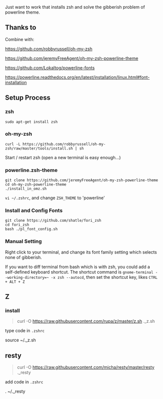 Just want to work that installs zsh and solve the gibberish problem of powerline theme.

## Thanks to 

Combine with:

https://github.com/robbyrussell/oh-my-zsh 

https://github.com/jeremyFreeAgent/oh-my-zsh-powerline-theme

https://github.com/Lokaltog/powerline-fonts

https://powerline.readthedocs.org/en/latest/installation/linux.html#font-installation 

## Setup Process

### zsh 

```
sudo apt-get install zsh 
```

### oh-my-zsh 

```
curl -L https://github.com/robbyrussell/oh-my-zsh/raw/master/tools/install.sh | sh
```

Start / restart zsh (open a new terminal is easy enough…)

### powerline.zsh-theme 

```
git clone https://github.com/jeremyFreeAgent/oh-my-zsh-powerline-theme 
cd oh-my-zsh-powerline-theme 
./install_in_omz.sh 
```

`vi ~/.zshrc`, and change `ZSH_THEME` to 'powerline'

### Install and Config Fonts 


```
git clone https://github.com/shatle/fori_zsh 
cd fori_zsh
bash ./pl_font_config.sh
```

### Manual Setting 

Right click to your terminal, and change its font family setting which selects none of gibberish.

If you want to diff terminal from bash which is with zsh, you could add a self-defined keyboard shortcut. The shortcut command is `gnome-terminal --working-directory=~ -x zsh --autocd`, then set the shortcut key, likes `CTRL + ALT + Z`

## Z

### install 

> curl -O https://raw.githubusercontent.com/rupa/z/master/z.sh ._z.sh

type code in `.zshrc`

  source ~/._z.sh

## resty 

> curl -O https://raw.githubusercontent.com/micha/resty/master/resty ._resty

add code in `.zshrc`

  . ~/._resty
